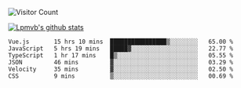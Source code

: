 ![Visitor Count](https://profile-counter.glitch.me/Lpmvb/count.svg)

[![Lpmvb's github stats](https://github-readme-stats.vercel.app/api?username=lpmvb&show_icons=true&title_color=fff&icon_color=79ff97&text_color=9f9f9f&bg_color=151515)](https://github.com/anuraghazra/github-readme-stats)

<!--
Here are some ideas to get you started:

- 🔭 I’m currently working on ...
- 🌱 I’m currently learning ...
- 👯 I’m looking to collaborate on ...
- 🤔 I’m looking for help with ...
- 💬 Ask me about ...
- 📫 How to reach me: ...
- 😄 Pronouns: ...
- ⚡ Fun fact: ...
-->

<!--START_SECTION:waka-->

```text
Vue.js       15 hrs 10 mins  ████████████████▒░░░░░░░░   65.00 %
JavaScript   5 hrs 19 mins   █████▓░░░░░░░░░░░░░░░░░░░   22.77 %
TypeScript   1 hr 17 mins    █▒░░░░░░░░░░░░░░░░░░░░░░░   05.55 %
JSON         46 mins         ▓░░░░░░░░░░░░░░░░░░░░░░░░   03.29 %
Velocity     35 mins         ▓░░░░░░░░░░░░░░░░░░░░░░░░   02.50 %
CSS          9 mins          ▒░░░░░░░░░░░░░░░░░░░░░░░░   00.69 %
```

<!--END_SECTION:waka-->
